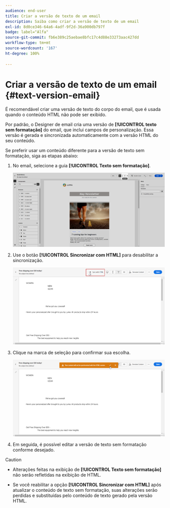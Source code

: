 ```yaml
---
audience: end-user
title: Criar a versão de texto de um email
description: Saiba como criar a versão de texto de um email
exl-id: 8d0ce346-64a6-4adf-9f2d-36a900db797f
badge: label="Alfa"
source-git-commit: fb6e389c25aebae8bfc17c4d88e33273aac427dd
workflow-type: tm+mt
source-wordcount: '167'
ht-degree: 100%

---
```


# Criar a versão de texto de um email {#text-version-email}

É recomendável criar uma versão de texto do corpo do email, que é usada quando o conteúdo HTML não pode ser exibido.

Por padrão, o Designer de email cria uma versão de **[!UICONTROL texto sem formatação]** do email, que inclui campos de personalização. Essa versão é gerada e sincronizada automaticamente com a versão HTML do seu conteúdo.

Se preferir usar um conteúdo diferente para a versão de texto sem formatação, siga as etapas abaixo:

1. No email, selecione a guia **[!UICONTROL Texto sem formatação]**.

   ![](assets/text_version_3.png)

1. Use o botão **[!UICONTROL Sincronizar com HTML]** para desabilitar a sincronização.

   ![](assets/text_version_1.png)

1. Clique na marca de seleção para confirmar sua escolha.

   ![](assets/text_version_2.png)

1. Em seguida, é possível editar a versão de texto sem formatação conforme desejado.

>[!CAUTION]
>
>* Alterações feitas na exibição de **[!UICONTROL Texto sem formatação]** não serão refletidas na exibição de HTML.
>
>* Se você reabilitar a opção **[!UICONTROL Sincronizar com HTML]** após atualizar o conteúdo de texto sem formatação, suas alterações serão perdidas e substituídas pelo conteúdo de texto gerado pela versão HTML.

